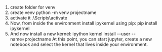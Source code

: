 1. create folder for venv
2. create venv
    python -m venv projectname
3. activate it 
    .\Scripts\activate
4. Now, from inside the environment install ipykernel using pip:
    pip install ipykernel
5. And now install a new kernel:
    ipython kernel install --user --name=projectname
At this point, you can start jupyter, create a new notebook and select the kernel that lives inside your environment.
